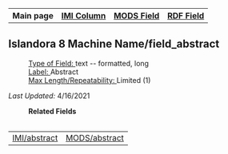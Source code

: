 <!DOCTYPE html>
<html>
<head>

</head>
<body>

<table style="width:100%">
  <tr>
    <th>Main page</th>
	<th><a href="IMI.md">IMI Column</a></th>
    <th><a href="MODS.md">MODS Field</a></th>
    <th><a href="RDF.md">RDF Field</a></th>
  </tr>
<table>

<h2>Islandora 8 Machine Name/field_abstract</h2>
	<dl>
		<dd><ins>Type of Field: </ins>text -- formatted, long</dd>
		<dd><ins>Label: </ins>Abstract</dt>
		<dd><ins>Max Length/Repeatability: </ins>Limited (1)</dd>
	</dl>
<dl>
	<p><i>Last Updated: </i>4/16/2021</p>
</dl>
<dl>
	<dd><b>Related Fields</b></dd>
		<table>
			<td><a href="abstract.md">IMI/abstract</a></td>
			<td><a href="mods.abstract.md">MODS/abstract</a></td>
		</table>
</dl>









</body>
</html>
